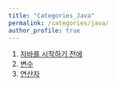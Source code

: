 ```yaml
---
title: "Categories_Java"
permalink: /categories/java/
author_profile: true
---
```


1. [자바를 시작하기 전에](./java-basic-1)
2. [변수](./java-basic-2)
3. [연산자](.java-basic-3)


